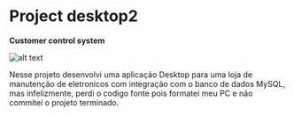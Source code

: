 # Project desktop2
**Customer control system**

![alt text](https://www.itl.cat/pngfile/big/206-2061923_wallpaper-workstation-papel-de-parede-para-programador.jpg)
 
   Nesse projeto desenvolvi uma aplicação Desktop para uma loja de manutenção de eletronicos com integração com o banco de dados MySQL,
   mas infelizmente, perdi o codigo fonte pois formatei meu PC e não commitei o projeto terminado.
